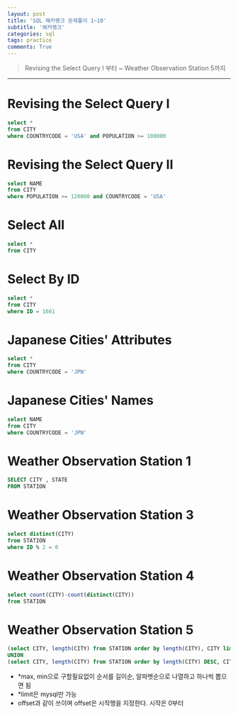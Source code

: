 ```yaml
---
layout: post
title: 'SQL 해커랭크 문제풀이 1~10'
subtitle: '해커랭크'
categories: sql
tags: practice
comments: True
---
```


> Revising the Select Query I 부터 ~ Weather Observation Station 5까지 


-------------------------------------------------------------------------------

# Revising the Select Query I

```sql
select *
from CITY
where COUNTRYCODE = 'USA' and POPULATION >= 100000
```

# Revising the Select Query II
```sql
select NAME
from CITY
where POPULATION >= 120000 and COUNTRYCODE = 'USA'
```

# Select All
```sql
select *
from CITY
```
# Select By ID
```sql
select *
from CITY
where ID = 1661
```

# Japanese Cities' Attributes

```sql
select *
from CITY
where COUNTRYCODE = 'JPN'
```

# Japanese Cities' Names

```sql
select NAME
from CITY
where COUNTRYCODE = 'JPN'
```

# Weather Observation Station 1

```sql
SELECT CITY , STATE
FROM STATION
```

# Weather Observation Station 3

```sql
select distinct(CITY)
from STATION
where ID % 2 = 0
```

# Weather Observation Station 4

```sql
select count(CITY)-count(distinct(CITY))
from STATION
```

# Weather Observation Station 5

```sql
(select CITY, length(CITY) from STATION order by length(CITY), CITY limit 1)
UNION
(select CITY, length(CITY) from STATION order by length(CITY) DESC, CITY limit 1)
```
- *max, min으로 구할필요없이 순서를 길이순, 알파벳순으로 나열하고 하나씩 뽑으면 됨
- *limit은 mysql만 가능
- offset과 같이 쓰이며 offset은 시작행을 지정한다. 시작은 0부터